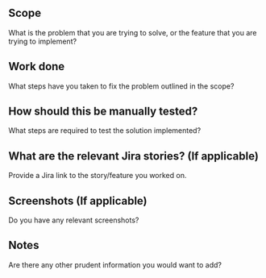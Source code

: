 ## Scope

What is the problem that you are trying to solve, or the feature that you are trying to implement?

## Work done

What steps have you taken to fix the problem outlined in the scope?

## How should this be manually tested?

What steps are required to test the solution implemented?

## What are the relevant Jira stories? (If applicable)

Provide a Jira link to the story/feature you worked on.

## Screenshots (If applicable)

Do you have any relevant screenshots?

## Notes

Are there any other prudent information you would want to add?
